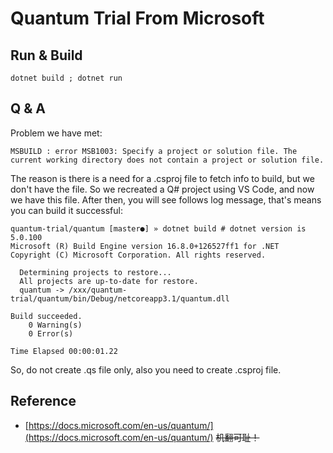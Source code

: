 # Quantum Trial From Microsoft 

## Run & Build

`dotnet build ; dotnet run`

## Q & A

Problem we have met: 

`MSBUILD : error MSB1003: Specify a project or solution file. The current working directory does not contain a project or solution file.`

The reason is there is a need for a .csproj file to fetch info to build, but we don't have the file. So we recreated a Q# project using VS Code, and now we have this file. After then, you will see follows log message, that's means you can build it successful:

```
quantum-trial/quantum [master●] » dotnet build # dotnet version is 5.0.100
Microsoft (R) Build Engine version 16.8.0+126527ff1 for .NET
Copyright (C) Microsoft Corporation. All rights reserved.

  Determining projects to restore...
  All projects are up-to-date for restore.
  quantum -> /xxx/quantum-trial/quantum/bin/Debug/netcoreapp3.1/quantum.dll

Build succeeded.
    0 Warning(s)
    0 Error(s)

Time Elapsed 00:00:01.22
```
So, do not create .qs file only, also you need to create .csproj file.

## Reference

- [https://docs.microsoft.com/en-us/quantum/](https://docs.microsoft.com/en-us/quantum/) ~~机翻可耻！~~
